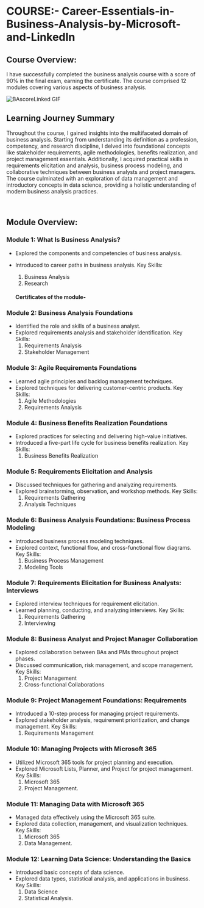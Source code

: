 # COURSE:- Career-Essentials-in-Business-Analysis-by-Microsoft-and-LinkedIn



## Course Overview:
I have successfully completed the business analysis course with a score of 90% in the final exam, earning the certificate. The course comprised 12 modules covering various aspects of business analysis.


![BAscoreLinked GIF](https://github.com/NIKKHIL-B-LOSARWAR/COURSE--Career-Essentials-in-Business-Analysis-by-Microsoft-and-LinkedIn/assets/156224014/db71606f-8b72-4788-9d6e-b419b5f7def2)
<br>

## Learning Journey Summary
Throughout the course, I gained insights into the multifaceted domain of business analysis. Starting from understanding its definition as a profession, competency, and research discipline, I delved into foundational concepts like stakeholder requirements, agile methodologies, benefits realization, and project management essentials. Additionally, I acquired practical skills in requirements elicitation and analysis, business process modeling, and collaborative techniques between business analysts and project managers. The course culminated with an exploration of data management and introductory concepts in data science, providing a holistic understanding of modern business analysis practices.

<br>

## Module Overview:

### Module 1: What Is Business Analysis?
  * Explored the components and competencies of business analysis.
  * Introduced to career paths in business analysis.
    Key Skills:
      1. Business Analysis
      2. Research

    #### Certificates of the module-

### Module 2: Business Analysis Foundations
  * Identified the role and skills of a business analyst.
  * Explored requirements analysis and stakeholder identification.
    Key Skills:
      1. Requirements Analysis
      2. Stakeholder Management

### Module 3: Agile Requirements Foundations
  * Learned agile principles and backlog management techniques.
  * Explored techniques for delivering customer-centric products.
    Key Skills:
      1. Agile Methodologies
      2. Requirements Analysis

### Module 4: Business Benefits Realization Foundations
  * Explored practices for selecting and delivering high-value initiatives.
  * Introduced a five-part life cycle for business benefits realization.
    Key Skills:
    1. Business Benefits Realization

### Module 5: Requirements Elicitation and Analysis
  * Discussed techniques for gathering and analyzing requirements.
  * Explored brainstorming, observation, and workshop methods.
    Key Skills:
      1. Requirements Gathering
      2. Analysis Techniques

### Module 6: Business Analysis Foundations: Business Process Modeling
  * Introduced business process modeling techniques.
  * Explored context, functional flow, and cross-functional flow diagrams.
    Key Skills: 
      1. Business Process Management
      2. Modeling Tools

### Module 7: Requirements Elicitation for Business Analysts: Interviews
  * Explored interview techniques for requirement elicitation.
  * Learned planning, conducting, and analyzing interviews.
    Key Skills:
      1. Requirements Gathering
      2. Interviewing

### Module 8: Business Analyst and Project Manager Collaboration
  * Explored collaboration between BAs and PMs throughout project phases.
  * Discussed communication, risk management, and scope management.
    Key Skills:
      1. Project Management
      2. Cross-functional Collaborations

### Module 9: Project Management Foundations: Requirements
  * Introduced a 10-step process for managing project requirements.
  * Explored stakeholder analysis, requirement prioritization, and change management.
    Key Skills:
      1. Requirements Management

### Module 10: Managing Projects with Microsoft 365
  * Utilized Microsoft 365 tools for project planning and execution.
  * Explored Microsoft Lists, Planner, and Project for project management.
    Key Skills:
      1. Microsoft 365
      2. Project Management.

### Module 11: Managing Data with Microsoft 365
  * Managed data effectively using the Microsoft 365 suite.
  * Explored data collection, management, and visualization techniques.
    Key Skills:
      1. Microsoft 365
      2. Data Management.

### Module 12: Learning Data Science: Understanding the Basics
  * Introduced basic concepts of data science.
  * Explored data types, statistical analysis, and applications in business.
    Key Skills:
      1. Data Science
      2. Statistical Analysis.
